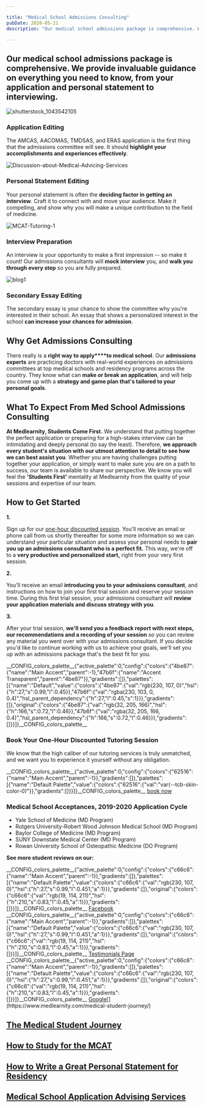```yaml
---

title: "Medical School Admissions Consulting"
pubDate: 2020-05-21
description: "Our medical school admissions package is comprehensive. We provide invaluable guidance on everything you need to know, from your application and personal s"

---
```



## Our medical school admissions package is comprehensive. We provide invaluable guidance on everything you need to know, from your application and personal statement to interviewing.

![](//www.medlearnity.com//images/wp/2020/04/shutterstock_1043542105-scaled.jpg "shutterstock_1043542105")

### Application Editing

The AMCAS, AACOMAS, TMDSAS, and ERAS application is the first thing that the admissions committee will see. It should **highlight your accomplishments and experiences effectively**.

![](//www.medlearnity.com//images/wp/2020/04/Discussion-about-Medical-Advicing-Services.jpg "Discussion-about-Medical-Advicing-Services")

### Personal Statement Editing

Your personal statement is often the **deciding factor in getting an interview**. Craft it to connect with and move your audience. Make it compelling, and show why you will make a unique contribution to the field of medicine.

![](//www.medlearnity.com//images/wp/2020/04/MCAT-Tutoring-1.jpg "MCAT-Tutoring-1")

### Interview Preparation

An interview is your opportunity to make a first impression -- so make it count! Our admissions consultants will **mock interview** you, and **walk you through every step** so you are fully prepared.

![](//www.medlearnity.com//images/wp/2020/05/blog1.jpg "blog1")

### Secondary Essay Editing

The secondary essay is your chance to show the committee why you're interested in their school. An essay that shows a personalized interest in the school **can increase your chances for admission**.

## Why Get Admissions Consulting

There really is a **right way to apply****to medical school**. Our **admissions experts** are practicing doctors with real-world experiences on admissions committees at top medical schools and residency programs across the country. They know what can **make or break an application**, and will help you come up with a **strategy and game plan that's tailored to your personal goals**.

## What To Expect From Med School Admissions Consulting

**At Medlearnity, Students Come First.** We understand that putting together the perfect application or preparing for a high-stakes interview can be intimidating and deeply personal (to say the least). Therefore, **we approach every student's situation with our utmost attention to detail to see how we can best assist you**. Whether you are having challenges putting together your application, or simply want to make sure you are on a path to success, our team is available to share our perspective. We know you will feel the **'Students First'** mentality at Medlearnity from the quality of your sessions and expertise of our team.

## How to Get Started

**1.**

Sign up for our [one-hour discounted session](/purchase-discounted-session/). You'll receive an email or phone call from us shortly thereafter for some more information so we can understand your particular situation and assess your personal needs to **pair you up an admissions consultant who is a perfect fit.** This way, we're off to a **very productive and personalized start,** right from your very first session.

**2.**

You'll receive an email **introducing you to your admissions consultant**, and instructions on how to join your first trial session and reserve your session time. During this first trial session, your admissions consultant will **review your application materials and discuss strategy with you**.

**3.**

After your trial session, **we'll send you a feedback report with next steps, our recommendations and a recording of your session** so you can review any material you went over with your admissions consultant. If you decide you'd like to continue working with us to achieve your goals, we'll set you up with an admissions package that's the best fit for you.

\_\_CONFIG\_colors\_palette\_\_{"active\_palette":0,"config":{"colors":{"4be87":{"name":"Main Accent","parent":-1},"47b6f":{"name":"Accent Transparent","parent":"4be87"}},"gradients":\[\]},"palettes":\[{"name":"Default","value":{"colors":{"4be87":{"val":"rgb(230, 107, 0)","hsl":{"h":27,"s":0.99,"l":0.45}},"47b6f":{"val":"rgba(230, 103, 0, 0.4)","hsl\_parent\_dependency":{"h":27,"l":0.45,"s":1}}},"gradients":\[\]},"original":{"colors":{"4be87":{"val":"rgb(32, 205, 166)","hsl":{"h":166,"s":0.72,"l":0.46}},"47b6f":{"val":"rgba(32, 205, 166, 0.4)","hsl\_parent\_dependency":{"h":166,"s":0.72,"l":0.46}}},"gradients":\[\]}}\]}\_\_CONFIG\_colors\_palette\_\_

### **Book Your One-Hour Discounted Tutoring Session**

[](/start-here/)We know that the high caliber of our tutoring services is truly unmatched, and we want you to experience it yourself without any obligation.

\_\_CONFIG\_colors\_palette\_\_{"active\_palette":0,"config":{"colors":{"62516":{"name":"Main Accent","parent":-1}},"gradients":\[\]},"palettes":\[{"name":"Default Palette","value":{"colors":{"62516":{"val":"var(--tcb-skin-color-0)"}},"gradients":\[\]}}\]}\_\_CONFIG\_colors\_palette\_\_ [book now](/purchase-discounted-session/)

### **Medical School Acceptances, 2019-2020 Application Cycle**

- Yale School of Medicine (MD Program)
- Rutgers University-Robert Wood Johnson Medical School (MD Program)
- Baylor College of Medicine (MD Program)
- SUNY Downstate Medical Center (MD Program)
- Rowan University School of Osteopathic Medicine (DO Program)

**See more student reviews on our:**

\_\_CONFIG\_colors\_palette\_\_{"active\_palette":0,"config":{"colors":{"c66c6":{"name":"Main Accent","parent":-1}},"gradients":\[\]},"palettes":\[{"name":"Default Palette","value":{"colors":{"c66c6":{"val":"rgb(230, 107, 0)","hsl":{"h":27,"s":0.99,"l":0.451,"a":1}}},"gradients":\[\]},"original":{"colors":{"c66c6":{"val":"rgb(19, 114, 211)","hsl":{"h":210,"s":0.83,"l":0.45,"a":1}}},"gradients":\[\]}}\]}\_\_CONFIG\_colors\_palette\_\_ [Facebook](https://www.facebook.com/medlearnity/reviews) \_\_CONFIG\_colors\_palette\_\_{"active\_palette":0,"config":{"colors":{"c66c6":{"name":"Main Accent","parent":-1}},"gradients":\[\]},"palettes":\[{"name":"Default Palette","value":{"colors":{"c66c6":{"val":"rgb(230, 107, 0)","hsl":{"h":27,"s":0.99,"l":0.451,"a":1}}},"gradients":\[\]},"original":{"colors":{"c66c6":{"val":"rgb(19, 114, 211)","hsl":{"h":210,"s":0.83,"l":0.45,"a":1}}},"gradients":\[\]}}\]}\_\_CONFIG\_colors\_palette\_\_ [Testimonials Page](https://www.medlearnity.com/student-testimonials/) \_\_CONFIG\_colors\_palette\_\_{"active\_palette":0,"config":{"colors":{"c66c6":{"name":"Main Accent","parent":-1}},"gradients":\[\]},"palettes":\[{"name":"Default Palette","value":{"colors":{"c66c6":{"val":"rgb(230, 107, 0)","hsl":{"h":27,"s":0.99,"l":0.451,"a":1}}},"gradients":\[\]},"original":{"colors":{"c66c6":{"val":"rgb(19, 114, 211)","hsl":{"h":210,"s":0.83,"l":0.45,"a":1}}},"gradients":\[\]}}\]}\_\_CONFIG\_colors\_palette\_\_ [Google](https://www.google.com/search?sxsrf=ALeKk02Np3zuLpVvWHuLh8YQxCysUEKy4Q%3A1588046050926&ei=4qinXouTOPGzytMPwPe00Ag&q=medlearnity+google+reviews&oq=medlearnity+google+reviews&gs_lcp=CgZwc3ktYWIQAzIECCMQJ1CEKljpMWCBM2gAcAB4AIABXIgBtAaSAQIxMJgBAKABAaoBB2d3cy13aXo&sclient=psy-ab&ved=0ahUKEwiLjILGnIrpAhXxmXIEHcA7DYoQ4dUDCAw&uact=5#lrd=0x89c25981baf77257:0xf372ef78c42cfd0b,1,,,)[](https://www.medlearnity.com/medical-student-journey/)

## [The Medical Student Journey](https://www.medlearnity.com/medical-student-journey/ "The Medical Student Journey")

[](https://www.medlearnity.com/how-to-study-for-the-mcat/)

## [How to Study for the MCAT](https://www.medlearnity.com/how-to-study-for-the-mcat/ "How to Study for the MCAT")

[](https://www.medlearnity.com/how-to-write-a-great-personal-statement-for-residency/)

## [How to Write a Great Personal Statement for Residency](https://www.medlearnity.com/how-to-write-a-great-personal-statement-for-residency/ "How to Write a Great Personal Statement for Residency")

[](https://www.medlearnity.com/medical-school-application-advising-services/)

## [Medical School Application Advising Services](https://www.medlearnity.com/medical-school-application-advising-services/ "Medical School Application Advising Services")
